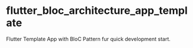# flutter_bloc_architecture_app_template

Flutter Template App with BloC Pattern fur quick development start.